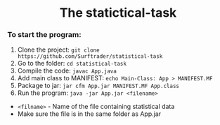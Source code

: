 <h1 align="center">The statictical-task</h1>

<h3>To start the program:</h3>

  1. Clone the project: ``` git clone https://github.com/Surftrader/statistical-task ```
  2. Go to the folder: ``` cd statistical-task ```
  3. Compile the code: ``` javac App.java ```
  4. Add main class to MANIFEST: ``` echo Main-Class: App > MANIFEST.MF ```
  5. Package to jar: ``` jar cfm App.jar MANIFEST.MF App.class ```
  6. Run the program: ``` java -jar App.jar <filename> ```

    
  - ```<filname>``` -  Name of the file containing statistical data
  - Make sure the file is in the same folder as App.jar

    
